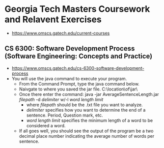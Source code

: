 # Georgia Tech Masters Coursework and Relavent Exercises
- https://www.omscs.gatech.edu/current-courses

## CS 6300: Software Development Process (Software Engineering: Concepts and Practice)
  - https://www.omscs.gatech.edu/cs-6300-software-development-process
  - You will use the java command to execute your program.
    - From the Command Prompt, type the java command below.
    - Naivgate to where you saved the jar file. C:\location\of\jar\
    - Once there enter the command: java -jar AverageSentenceLength.jar *filepath* -d *delimiter* w/-l *word length limit*
      - where *filepath* should be the .txt file you want to analyze.
      - *delimiter* specifies how you want to determine the end of a sentence. Period, Question mark, etc.
      - *word length limit* specifies the minimum length of a word to be considered a word.
    - If all goes well, you should see the output of the program be a two decimal place number indicating the average number of words per sentence.
